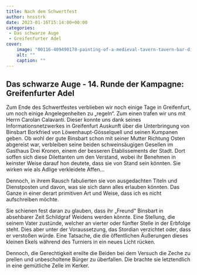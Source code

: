 ```yaml
---
title: Nach dem Schwertfest
author: hnsstrk
date: 2023-01-16T15:14:00+00:00
categories:
 - Das schwarze Auge
 - Greifenfurter Adel
cover:
    image: "00116-409490178-painting-of-a-medieval-tavern-tavern-bar-dive-fantasy-dnd-indoor-ambient-volumetric-light-unreal-engine-octane-rend.png"
    alt: ""
    caption: ""
---
```


## Das schwarze Auge - 14. Runde der Kampagne: Greifenfurter Adel

Zum Ende des Schwertfestes verblieben wir noch einige Tage in Greifenfurt, um noch einige Angelegenheiten zu &#8222;regeln&#8220;. Zum einen trafen wir uns mit Herrn Carolan Calavanti. Dieser konnte uns dank seines Informationsnetzwerkes in Greifenfurt Auskunft über die Unterbringung von Binsbart Borkfried von Löwenhaupt-Gösselquell und seinen Kumpanen geben. Ob wohl der gute Binsbart schon mit seiner Mutter Richtung Osten abgereist war, verbleiben seine beiden schweinsäugigen Gesellen im Gasthaus Drei Kronen, einem der besseren Etablissements der Stadt. Dort soffen sich diese Dilettanten um den Verstand, wobei ihr Benehmen in keinster Weise darauf hon deutete, dass sie von Stand sein könnten. Sie wirken wie als Adlige verkleidete Affen…

Dennoch, in ihrem Rausch fabulierten sie von ausgedachten Titeln und Dienstposten und davon, was sie sich dann alles erlauben könnten. Das Ganze in einer derart primitiven Art und Weise, dass ich es nicht aufschreiben möchte.

Sie schienen fest daran zu glauben, dass ihr &#8222;Freund&#8220; Binsbart in absehbarer Zeit Schildgraf Weidens werden könnte. Eine Stellung, die seinem Vater zustünde, welcher an vierter oder fünfter Stelle in der Erbfolge steht. Dies aber unter der Voraussetzung, das Stordian verzichtet oder, dass er verstoßen würde. Eine Tatsache, die die öffentlichen Äußerungen dieses kleinen Ekels während des Turniers in ein neues Licht rücken.

Dennoch, die Gerechtigkeit ereilte die Beiden bei dem Versuch die Zeche zu prellen und unbescholtene Bürger zu überfallen. Die brachte sie letztendlich in eine gemütliche Zelle im Kerker.